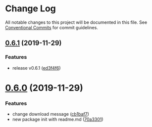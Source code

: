 # Change Log

All notable changes to this project will be documented in this file.
See [Conventional Commits](https://conventionalcommits.org) for commit guidelines.

## [0.6.1](https://github.com/ez-fe/ez/compare/v0.6.0...v0.6.1) (2019-11-29)


### Features

* release v0.6.1 ([ed3f4f6](https://github.com/ez-fe/ez/commit/ed3f4f665435b311d065065d8eaaaafe216ce874))





# [0.6.0](https://github.com/ez-fe/ez/compare/v0.5.9...v0.6.0) (2019-11-29)


### Features

* change download message ([cb1baf7](https://github.com/ez-fe/ez/commit/cb1baf7121a2635cf9ff3401ee51ea9b2f84b9f2))
* new package init with readme.md ([70a3301](https://github.com/ez-fe/ez/commit/70a330157917d1c758ffd7fa1146b132110db157))
